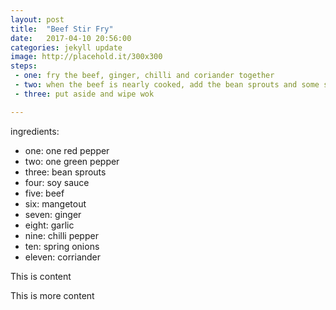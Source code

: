 ```yaml
---
layout: post
title:  "Beef Stir Fry"
date:   2017-04-10 20:56:00
categories: jekyll update
image: http://placehold.it/300x300
steps: 
 - one: fry the beef, ginger, chilli and coriander together
 - two: when the beef is nearly cooked, add the bean sprouts and some soy and fry for aprox 30 seconds
 - three: put aside and wipe wok

--- 
```

ingredients:
 - one: one red pepper
 - two: one green pepper
 - three: bean sprouts
 - four: soy sauce
 - five: beef
 - six: mangetout
 - seven: ginger
 - eight: garlic
 - nine: chilli pepper
 - ten: spring onions
 - eleven: corriander


This is content

This is more content